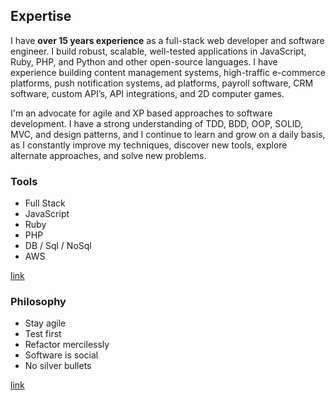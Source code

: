 ## Expertise ##

I have **over 15 years experience** as a full-stack web developer and software engineer. I build robust, scalable, well-tested applications in JavaScript, Ruby, PHP, and Python and other open-source languages. I have experience building content management systems, high-traffic e-commerce platforms, push notification systems, ad platforms, payroll software, CRM software, custom API’s, API integrations, and 2D computer games. 

I'm an advocate for agile and XP based approaches to software
development. I have a strong understanding of TDD, BDD, OOP, SOLID, MVC, and design patterns, and I continue to learn and grow on a daily basis, as I constantly improve my techniques, discover new tools, explore alternate approaches, and solve new problems.

### Tools ###

* Full Stack
* JavaScript
* Ruby
* PHP
* DB / Sql / NoSql
* AWS

[link](/skills "Learn more...")

### Philosophy ###

* Stay agile
* Test first
* Refactor mercilessly
* Software is social
* No silver bullets

[link](/about "Learn more...")
